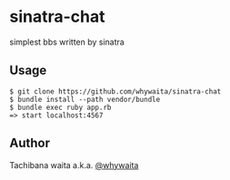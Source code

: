 # sinatra-chat

simplest bbs written by sinatra

## Usage

```
$ git clone https://github.com/whywaita/sinatra-chat
$ bundle install --path vendor/bundle
$ bundle exec ruby app.rb
=> start localhost:4567
```

## Author

Tachibana waita a.k.a. [@whywaita](https://github.com/whywaita)
